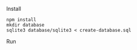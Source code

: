 Install

    npm install
    mkdir database
    sqlite3 database/sqlite3 < create-database.sql

Run
